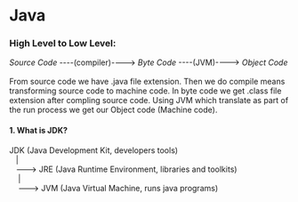 # Java
### High Level to Low Level:
*Source Code* ----(compiler)----> *Byte Code* ----(JVM)----> *Object Code* <br><br>
From source code we have .java file extension. Then we do compile means transforming source code to machine code.
In byte code we get .class file extension after compling source code. Using JVM which translate as part of the run process we get our Object code (Machine code).

#### 1. What is JDK?
JDK (Java Development Kit, developers tools) <br>
&nbsp;&nbsp;&nbsp;|<br>
&nbsp;&nbsp;&nbsp;---> JRE (Java Runtime Environment, libraries and toolkits) <br>
&nbsp;&nbsp;&nbsp;&nbsp;|<br>
&nbsp;&nbsp;&nbsp;&nbsp;---> JVM (Java Virtual Machine, runs java programs) <br>
